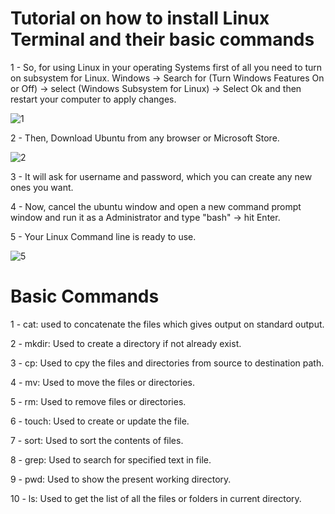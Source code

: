 # Tutorial on how to install Linux Terminal and their basic commands

1 - So, for using Linux in your operating Systems first of all you need to turn on subsystem for Linux.
    Windows -> Search for (Turn Windows Features On or Off) -> select (Windows Subsystem for Linux) -> Select Ok and then restart your computer to apply changes.
    
   
![1](https://user-images.githubusercontent.com/47186806/110260903-fa43a280-7fa5-11eb-85b5-1e6359363e11.PNG)

    
2 - Then, Download Ubuntu from any browser or Microsoft Store.

![2](https://user-images.githubusercontent.com/47186806/110260921-09c2eb80-7fa6-11eb-9633-8e7296859624.PNG)


3 - It will ask for username and password, which you can create any new ones you want.

4 - Now, cancel the ubuntu window and open a new command prompt window and run it as a Administrator
    and type "bash" -> hit Enter. 

5 - Your Linux Command line is ready to use.

![5](https://user-images.githubusercontent.com/47186806/110260926-0d567280-7fa6-11eb-804a-544a8847686c.PNG)


# Basic Commands
1 - cat:
    used to concatenate the files which gives output on standard output.
   
2 - mkdir:
    Used to create a directory if not already exist.
    
3 - cp:
    Used to cpy the files and directories from source to destination path.
    
4 - mv:
    Used to move the files or directories.
    
5 - rm:
    Used to remove files or directories.
    
6 - touch:
    Used to create or update the file.
    
7 - sort:
    Used to sort the contents of files.
    
8 - grep:
    Used to search for specified text in file.
    
9 - pwd:
    Used to show the present working directory.
    
10 - ls:
    Used to get the list of all the files or folders in current directory.
 
    
    
